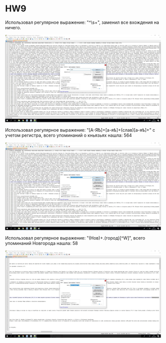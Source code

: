 # HW9

Использовал регулярное выражение: "^\s+", заменил все вхождения на ничего. 

![Alt](https://github.com/leesergei/HW9/blob/master/1.jpg)

Использовал регулярное выражение: "[А-ЯѢ]+[а-яѣ]+(слав)[а-яѣ]+" с учетом регистра, всего упоминаний о кньязьях нашла: 564

![Alt](https://github.com/leesergei/HW9/blob/master/2.jpg)

Использовал регулярное выражение: "(Нов)+.(город)[^W]", всего упоминаний Новгорода нашла: 58 

![Alt](https://github.com/leesergei/HW9/blob/master/3.jpg)
